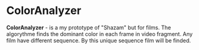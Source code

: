 # ColorAnalyzer
**ColorAnalyzer** - is a my prototype of "Shazam" but for films. The algorythme finds the dominant color in each frame in video fragment. Any film have different sequence. By this unique sequence film will be finded.

